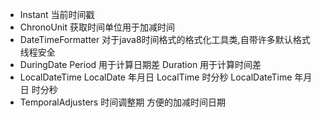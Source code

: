 * Instant            当前时间戳
* ChronoUnit         获取时间单位用于加减时间
* DateTimeFormatter  对于java8时间格式的格式化工具类,自带许多默认格式 线程安全
* DuringDate         Period 用于计算日期差 Duration 用于计算时间差
* LocalDateTime      LocalDate 年月日 LocalTime 时分秒 LocalDateTime 年月日 时分秒
* TemporalAdjusters  时间调整期 方便的加减时间日期
